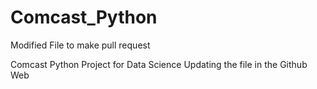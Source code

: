 # Comcast_Python
Modified File to make pull request

Comcast Python Project for Data Science
Updating the file in the Github Web
